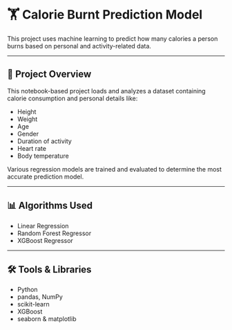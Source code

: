 # 🏋️ Calorie Burnt Prediction Model

This project uses machine learning to predict how many calories a person burns based on personal and activity-related data.

---

## 📂 Project Overview

This notebook-based project loads and analyzes a dataset containing calorie consumption and personal details like:

- Height
- Weight
- Age
- Gender
- Duration of activity
- Heart rate
- Body temperature

Various regression models are trained and evaluated to determine the most accurate prediction model.

---

## 📊 Algorithms Used

- Linear Regression
- Random Forest Regressor
- XGBoost Regressor

---

## 🛠️ Tools & Libraries

- Python
- pandas, NumPy
- scikit-learn
- XGBoost
- seaborn & matplotlib



